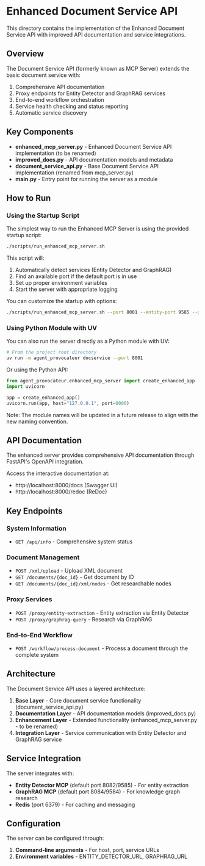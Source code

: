 # Enhanced Document Service API

This directory contains the implementation of the Enhanced Document Service API with improved API documentation and service integrations.

## Overview

The Document Service API (formerly known as MCP Server) extends the basic document service with:

1. Comprehensive API documentation
2. Proxy endpoints for Entity Detector and GraphRAG services
3. End-to-end workflow orchestration
4. Service health checking and status reporting
5. Automatic service discovery

## Key Components

- **enhanced_mcp_server.py** - Enhanced Document Service API implementation (to be renamed)
- **improved_docs.py** - API documentation models and metadata
- **document_service_api.py** - Base Document Service API implementation (renamed from mcp_server.py)
- **__main__.py** - Entry point for running the server as a module

## How to Run

### Using the Startup Script

The simplest way to run the Enhanced MCP Server is using the provided startup script:

```bash
./scripts/run_enhanced_mcp_server.sh
```

This script will:
1. Automatically detect services (Entity Detector and GraphRAG)
2. Find an available port if the default port is in use
3. Set up proper environment variables
4. Start the server with appropriate logging

You can customize the startup with options:

```bash
./scripts/run_enhanced_mcp_server.sh --port 8001 --entity-port 9585 --graphrag-port 9584 --host 0.0.0.0
```

### Using Python Module with UV

You can also run the server directly as a Python module with UV:

```bash
# From the project root directory
uv run -m agent_provocateur docservice --port 8001
```

Or using the Python API:

```python
from agent_provocateur.enhanced_mcp_server import create_enhanced_app
import uvicorn

app = create_enhanced_app()
uvicorn.run(app, host="127.0.0.1", port=8000)
```

Note: The module names will be updated in a future release to align with the new naming convention.

## API Documentation

The enhanced server provides comprehensive API documentation through FastAPI's OpenAPI integration.

Access the interactive documentation at:
- http://localhost:8000/docs (Swagger UI)
- http://localhost:8000/redoc (ReDoc)

## Key Endpoints

### System Information
- `GET /api/info` - Comprehensive system status

### Document Management
- `POST /xml/upload` - Upload XML document
- `GET /documents/{doc_id}` - Get document by ID
- `GET /documents/{doc_id}/xml/nodes` - Get researchable nodes

### Proxy Services
- `POST /proxy/entity-extraction` - Entity extraction via Entity Detector
- `POST /proxy/graphrag-query` - Research via GraphRAG

### End-to-End Workflow
- `POST /workflow/process-document` - Process a document through the complete system

## Architecture

The Document Service API uses a layered architecture:

1. **Base Layer** - Core document service functionality (document_service_api.py)
2. **Documentation Layer** - API documentation models (improved_docs.py) 
3. **Enhancement Layer** - Extended functionality (enhanced_mcp_server.py - to be renamed)
4. **Integration Layer** - Service communication with Entity Detector and GraphRAG service

## Service Integration

The server integrates with:

- **Entity Detector MCP** (default port 8082/9585) - For entity extraction
- **GraphRAG MCP** (default port 8084/9584) - For knowledge graph research
- **Redis** (port 6379) - For caching and messaging

## Configuration

The server can be configured through:

1. **Command-line arguments** - For host, port, service URLs
2. **Environment variables** - ENTITY_DETECTOR_URL, GRAPHRAG_URL